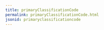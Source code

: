 ```yaml
---
title: primaryClassificationCode
permalink: primaryClassificationCode.html
jsonid: primaryclassificationcode
---
```

